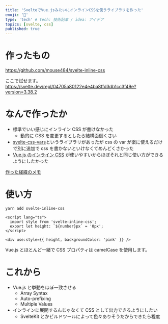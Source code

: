 ```yaml
---
title: 'SvelteでVue.jsみたいにインラインCSSを使うライブラリを作った'
emoji: '🐷'
type: 'tech' # tech: 技術記事 / idea: アイデア
topics: [svelte, css]
published: true
---
```


# 作ったもの

https://github.com/mouse484/svelte-inline-css

ここで試せます。
https://svelte.dev/repl/04705a80122e4e4ba8ffd3db1cc3f49e?version=3.38.2

# なんで作ったか

- 標準でいい感じにインライン CSS が書けなかった
  - 動的に CSS を変更するとしたら結構面倒くさい
- [svelte-css-vars](https://github.com/kaisermann/svelte-css-vars)というライブラリがあったが css の var が楽に使えるだけで別に追加で css を書かないといけなくてめんどくさかった
- [Vue.js のインライン CSS](https://zenn.dev/mouse_484/articles/vue-inline-style) が使いやすいからほぼそれと同じ使い方ができるようにしたかった

[作った経緯のメモ](https://zenn.dev/mouse_484/scraps/b5306933034466)

# 使い方

```
yarn add svelte-inline-css
```

```vue:.svelte
<script lang="ts">
  import style from 'svelte-inline-css';
  export let height: `${number}px` = '0px';
</script>

<div use:style={{ height, backgroundColor: 'pink' }} />
```

Vue.js とほとんど一緒で CSS プロパティは camelCase を使用します。

# これから

- Vue.js と挙動をほぼ一致させる
  - Array Syntax
  - Auto-prefixing
  - Multiple Values
- インラインに展開するんじゃなくて CSS として出力できるようにしたい
  - SvelteKit とかビルドツールによって色々ありそうだからできたら程度
